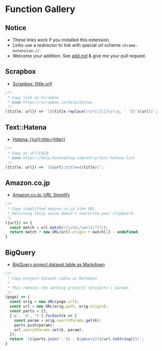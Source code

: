 Function Gallery
===

## Notice
- These links work if you installed this extension.
- Links use a redirector to link with special url scheme `chrome-extension://`.
- Welcome your addition. See [add.md](./add.md) & give me your pull request.



## Scrapbox

- [Scrapbox: [title url]](https://us-central1-cocopy.cloudfunctions.net/redirect?f=eyJuYW1lIjoiU2NyYXBib3g6IFt0aXRsZSB1cmxdIiwiY29kZSI6Iih7dGl0bGUsIHVybH0pID0%2BIGBbJHt0aXRsZS5yZXBsYWNlKC9cXHMqW1xcW1xcXV1cXHMqL2csICcgJyl9ICR7dXJsfV1gOyIsInRoZW1lIjp7InRleHRDb2xvciI6IiNGRkZGRkYiLCJiYWNrZ3JvdW5kQ29sb3IiOiIjMDZCNjMyIn0sInZlcnNpb24iOjF9)


```js
/**
 * Copy link as Scrapbox
 * @see https://scrapbox.io/help/Syntax
 */
({title, url}) => `[${title.replace(/\s*[\[\]]\s*/g, ' ')} ${url}]`;
```

## Text::Hatena

- [Hatena: [{url}:title={title}]](https://us-central1-cocopy.cloudfunctions.net/redirect?f=eyJuYW1lIjoiSGF0ZW5hOiBbe3VybH06dGl0bGU9e3RpdGxlfV0iLCJjb2RlIjoiLyoqXG4gKiBDb3B5IGFzIFx1MzA2Zlx1MzA2Nlx1MzA2YVx1OGExOFx1NmNkNVxuICogQHNlZSBodHRwczovL2hlbHAuaGF0ZW5hYmxvZy5jb20vZW50cnkvdGV4dC1oYXRlbmEtbGlzdFxuICovXG4oe3RpdGxlLCB1cmx9KSA9PiBgWyR7dXJsfTp0aXRsZT0ke3RpdGxlfV1gOyIsInBhdHRlcm4iOiIiLCJ0aGVtZSI6eyJ0ZXh0Q29sb3IiOiIjRkZGRkZGIiwiYmFja2dyb3VuZENvbG9yIjoiIzAwOGJmZiJ9LCJ2ZXJzaW9uIjoxfQ%3D%3D)


```js
/**
 * Copy as はてな記法
 * @see https://help.hatenablog.com/entry/text-hatena-list
 */
({title, url}) => `[${url}:title=${title}]`;
```

## Amazon.co.jp

- [Amazon.co.jp: URL Simplify](https://us-central1-cocopy.cloudfunctions.net/redirect?f=eyJuYW1lIjoiQW1hem9uLmNvLmpwOiBTaW1wbGlmeSBVUkwiLCJjb2RlIjoiLyoqXG4gKiBDb3B5IHNpbXBsaWZpZWQgYW1hem9uLmNvLmpwIGl0ZW0gVVJMLlxuICpcbiAqIFJldHVybmluZyBmYWxzeSB2YWx1ZSBkb2Vzbid0IG92ZXJ3cml0ZSB5b3VyIGNsaXBib2FyZC5cbiAqL1xuKHt1cmx9KSA9PiB7XG4gIGNvbnN0IG1hdGNoID0gdXJsLm1hdGNoKC8oXFwvZHBcXC9cXHcrKVsvP10%2FLyk7XG4gIHJldHVybiBtYXRjaCA%2FIG5ldyBVUkwodXJsKS5vcmlnaW4gKyBtYXRjaFsxXSA6IHVuZGVmaW5lZDtcbn0iLCJwYXR0ZXJuIjoiXmh0dHBzOi8vd3d3XFwuYW1hem9uXFwuY29cXC5qcC8uKy9kcC8uKyQiLCJ0aGVtZSI6eyJ0ZXh0Q29sb3IiOiIjMDAwMDAwIiwiYmFja2dyb3VuZENvbG9yIjoiI2ZmYTcyNCJ9LCJ2ZXJzaW9uIjoxfQ%3D%3D)

```js
/**
 * Copy simplified amazon.co.jp item URL.
 * Returning falsy value doesn't overwrite your clipboard.
 */
({url}) => {
  const match = url.match(/(\/dp\/\w+)[/?]?/);
  return match ? new URL(url).origin + match[1] : undefined;
}
```

## BigQuery

- [BigQuery project.dataset.table as Markdown](https://us-central1-cocopy.cloudfunctions.net/redirect?f=eyJuYW1lIjoiQmlnUXVlcnkgcHJvamVjdC5kYXRhc2V0LnRhYmxlIGFzIE1hcmtkb3duIiwiY29kZSI6Ii8qKlxuICogQ29weSBwcm9qZWN0LmRhdGFzZXQudGFibGUgYXMgTWFya2Rvd25cbiAqIFxuICogVGhpcyByZW1vdmVzIHRoZSB3b3JraW5nIHByb2plY3QoYD9wcm9qZWN0PWApIHBhcmFtcy5cbiAqL1xuKHBhZ2UpID0%2BIHtcbiAgY29uc3Qgb3JpZyA9IG5ldyBVUkwocGFnZS51cmwpO1xuICBjb25zdCB1cmwgPSBuZXcgVVJMKG9yaWcucGF0aCwgb3JpZy5vcmlnaW4pO1xuICBjb25zdCBwYXJ0cyA9IFtdO1xuICBbJ3AnLCAnZCcsICd0J10uZm9yRWFjaChrID0%2BIHtcbiAgICBjb25zdCBwYXJhbSA9IG9yaWcuc2VhcmNoUGFyYW1zLmdldChrKTtcbiAgICBwYXJ0cy5wdXNoKHBhcmFtKTtcbiAgICB1cmwuc2VhcmNoUGFyYW1zLnNldChrLCBwYXJhbSk7XG4gIH0pO1xuICByZXR1cm4gYFske3BhcnRzLmpvaW4oJy4nKX0gLSBCaWdRdWVyeV0oJHt1cmwudG9TdHJpbmcoKX0pYDtcbn0iLCJwYXR0ZXJuIjoiaHR0cHM6Ly9jb25zb2xlLmNsb3VkLmdvb2dsZS5jb20vYmlncXVlcnkiLCJ0aGVtZSI6eyJ0ZXh0Q29sb3IiOiIjRkZGRkZGIiwiYmFja2dyb3VuZENvbG9yIjoiIzFhNzNlOCJ9LCJ2ZXJzaW9uIjoxfQ%3D%3D)

```js
/**
 * Copy project.dataset.table as Markdown
 *
 * This removes the working project(`?project=`) params.
 */
(page) => {
  const orig = new URL(page.url);
  const url = new URL(orig.path, orig.origin);
  const parts = [];
  ['p', 'd', 't'].forEach(k => {
    const param = orig.searchParams.get(k);
    parts.push(param);
    url.searchParams.set(k, param);
  });
  return `[${parts.join('.')} - BigQuery](${url.toString()})`;
}
```
